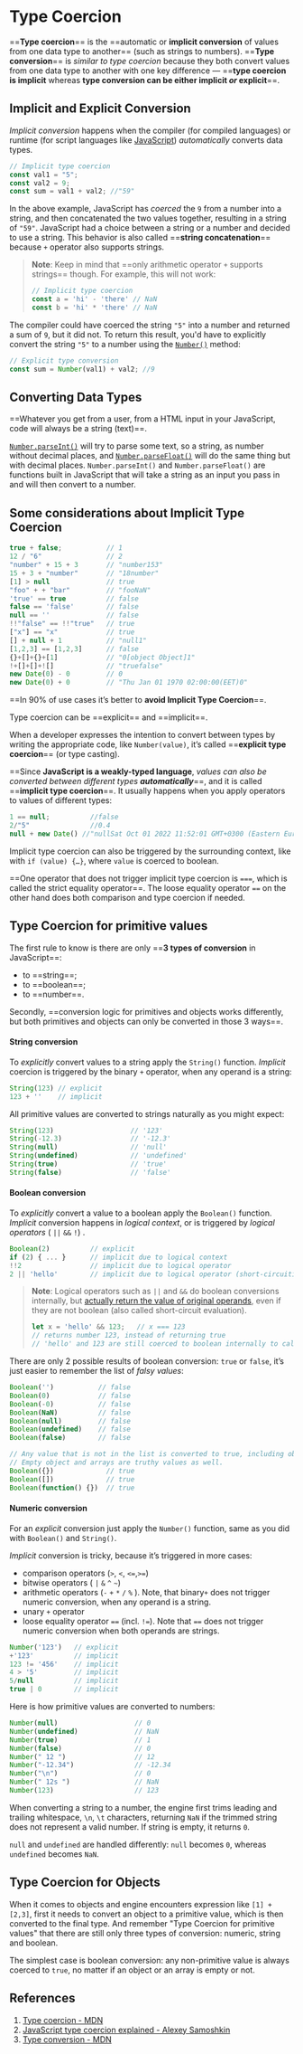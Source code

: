 # Type Coercion

==**Type coercion**== is the ==automatic or **implicit conversion** of values from one data type to another== (such as strings to numbers). ==**Type conversion**== is _similar to type coercion_ because they both convert values from one data type to another with one key difference — ==**type coercion is implicit** whereas **type conversion can be either implicit *or* explicit**==.

## Implicit and Explicit Conversion

_Implicit conversion_ happens when the compiler (for compiled languages) or runtime (for script languages like [JavaScript](https://developer.mozilla.org/en-US/docs/Glossary/JavaScript)) _automatically_ converts data types.

```js
// Implicit type coercion
const val1 = "5";
const val2 = 9;
const sum = val1 + val2; //"59"
```

In the above example, JavaScript has *coerced* the `9` from a number into a string, and then concatenated the two values together, resulting in a string of `"59"`. JavaScript had a choice between a string or a number and decided to use a string. This behavior is also called ==**string concatenation**== because `+` operator also supports strings. 

> **Note**: Keep in mind that ==only arithmetic operator `+` supports strings== though. For example, this will not work:
>
> ```js
> // Implicit type coercion
> const a = 'hi' - 'there' // NaN
> const b = 'hi' * 'there' // NaN
> ```

The compiler could have coerced the string `"5"` into a number and returned a sum of `9`, but it did not. To return this result, you'd have to explicitly convert the string `"5"` to a number using the [`Number()`](https://developer.mozilla.org/en-US/docs/Web/JavaScript/Reference/Global_Objects/Number) method:

```js
// Explicit type conversion
const sum = Number(val1) + val2; //9
```

## Converting Data Types

==Whatever you get from a user, from a HTML input in your JavaScript, code will always be a string (text)==.

[`Number.parseInt()`](https://developer.mozilla.org/en-US/docs/Web/JavaScript/Reference/Global_Objects/Number/parseInt) will try to parse some text, so a string, as number without decimal places, and [`Number.parseFloat()`](https://developer.mozilla.org/en-US/docs/Web/JavaScript/Reference/Global_Objects/Number/parseFloat) will do the same thing but with decimal places. `Number.parseInt()` and `Number.parseFloat()` are functions built in JavaScript that will take a string as an input you pass in and will then convert to a number.

## Some considerations about Implicit Type Coercion

```js
true + false;			// 1
12 / "6"				// 2
"number" + 15 + 3		// "number153"
15 + 3 + "number"		// "18number"
[1] > null				// true
"foo" + + "bar"			// "fooNaN"
'true' == true			// false
false == 'false'		// false
null == ''				// false
!!"false" == !!"true"	// true
["x"] == "x"			// true
[] + null + 1			// "null1"
[1,2,3] == [1,2,3]		// false
{}+[]+{}+[1]			// "0[object Object]1"
!+[]+[]+![]				// "truefalse"
new Date(0) - 0			// 0
new Date(0) + 0			// "Thu Jan 01 1970 02:00:00(EET)0"
```

==In 90% of use cases it’s better to **avoid Implicit Type Coercion**==.

Type coercion can be ==explicit== and ==implicit==. 

When a developer expresses the intention to convert between types by writing the appropriate code, like `Number(value)`, it’s called ==**explicit type coercion**== (or type casting).

==Since **JavaScript is a weakly-typed language**, _values can also be converted between different types **automatically**_==, and it is called ==**implicit type coercion**==. It usually happens when you apply operators to values of different types:

```js
1 == null;			//false
2/"5"				//0.4
null + new Date() //"nullSat Oct 01 2022 11:52:01 GMT+0300 (Eastern European Summer Time)""
```

Implicit type coercion can also be triggered by the surrounding context, like with `if (value) {…}`, where `value` is coerced to boolean.

==One operator that does not trigger implicit type coercion is `===`, which is called the strict equality operator==. The loose equality operator `==` on the other hand does both comparison and type coercion if needed.

## Type Coercion for primitive values

The first rule to know is there are only ==**3 types of conversion** in JavaScript==:

- to ==string==;
- to ==boolean==;
- to ==number==.

Secondly, ==conversion logic for primitives and objects works differently, but both primitives and objects can only be converted in those 3 ways==.

#### String conversion

To _explicitly_ convert values to a string apply the `String()` function. _Implicit_ coercion is triggered by the binary `+` operator, when any operand is a string:

```js
String(123) // explicit
123 + ''    // implicit
```

All primitive values are converted to strings naturally as you might expect:

```js
String(123)                   // '123'
String(-12.3)                 // '-12.3'
String(null)                  // 'null'
String(undefined)             // 'undefined'
String(true)                  // 'true'
String(false)                 // 'false'
```

#### Boolean conversion

To _explicitly_ convert a value to a boolean apply the `Boolean()` function. _Implicit_ conversion happens in _logical context_, or is triggered by _logical operators_ ( `||` `&&` `!`) .

```js
Boolean(2)          // explicit
if (2) { ... }      // implicit due to logical context
!!2                 // implicit due to logical operator
2 || 'hello'        // implicit due to logical operator (short-circuiting)
```

> **Note**: Logical operators such as `||` and `&&` do boolean conversions internally, but [actually return the value of original operands](https://developer.mozilla.org/en-US/docs/Web/JavaScript/Guide/Expressions_and_Operators#Logical_operators), even if they are not boolean (also called short-circuit evaluation).
>
> ```js
> let x = 'hello' && 123;   // x === 123
> // returns number 123, instead of returning true
> // 'hello' and 123 are still coerced to boolean internally to calculate the expression
> ```

There are only 2 possible results of boolean conversion: `true` or `false`, it’s just easier to remember the list of _falsy values_:

```js
Boolean('')           // false
Boolean(0)            // false     
Boolean(-0)           // false
Boolean(NaN)          // false
Boolean(null)         // false
Boolean(undefined)    // false
Boolean(false)        // false

// Any value that is not in the list is converted to true, including object, function, Array, Date, user-defined type, and so on.
// Empty object and arrays are truthy values as well.
Boolean({})             // true
Boolean([])             // true
Boolean(function() {})  // true
```

#### Numeric conversion

For an _explicit_ conversion just apply the `Number()` function, same as you did with `Boolean()` and `String()`.

_Implicit_ conversion is tricky, because it’s triggered in more cases:

- comparison operators (`>`, `<`, `<=`,`>=`)
- bitwise operators ( `|` `&` `^` `~`)
- arithmetic operators (`-` `+` `*` `/` `%` ). Note, that binary`+` does not trigger numeric conversion, when any operand is a string.
- unary `+` operator
- loose equality operator `==` (incl. `!=`). Note that `==` does not trigger numeric conversion when both operands are strings.

```js
Number('123')   // explicit
+'123'          // implicit
123 != '456'    // implicit
4 > '5'         // implicit
5/null          // implicit
true | 0        // implicit
```

Here is how primitive values are converted to numbers:

```js
Number(null)                   // 0
Number(undefined)              // NaN
Number(true)                   // 1
Number(false)                  // 0
Number(" 12 ")                 // 12
Number("-12.34")               // -12.34
Number("\n")                   // 0
Number(" 12s ")                // NaN
Number(123)                    // 123
```

When converting a string to a number, the engine first trims leading and trailing whitespace, `\n`, `\t` characters, returning `NaN` if the trimmed string does not represent a valid number. If string is empty, it returns `0`.

`null` and `undefined` are handled differently: `null` becomes `0`, whereas `undefined` becomes `NaN`.

## Type Coercion for Objects

When it comes to objects and engine encounters expression like `[1] + [2,3]`, first it needs to convert an object to a primitive value, which is then converted to the final type. And remember "Type Coercion for primitive values" that there are still only three types of conversion: numeric, string and boolean.

The simplest case is boolean conversion: any non-primitive value is always coerced to `true`, no matter if an object or an array is empty or not.

## References

1. [Type coercion - MDN](https://developer.mozilla.org/en-US/docs/Glossary/Type_coercion)
2. [JavaScript type coercion explained - Alexey Samoshkin](https://www.freecodecamp.org/news/js-type-coercion-explained-27ba3d9a2839/)
3. [Type conversion - MDN](https://developer.mozilla.org/en-US/docs/Glossary/Type_Conversion)